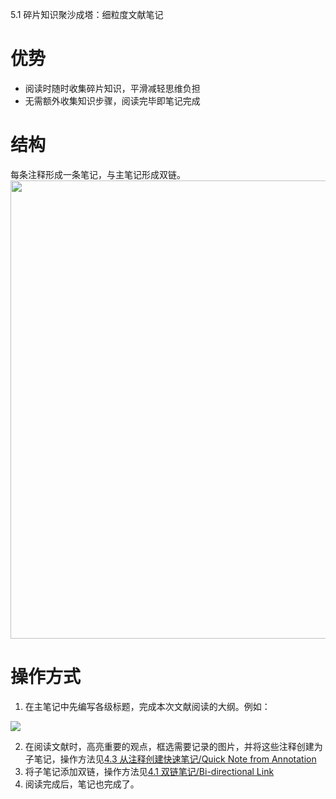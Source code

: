 5.1 碎片知识聚沙成塔：细粒度文献笔记

# 优势

- 阅读时随时收集碎片知识，平滑减轻思维负担
- 无需额外收集知识步骤，阅读完毕即笔记完成

# 结构

每条注释形成一条笔记，与主笔记形成双链。<img src="https://cdn.nlark.com/yuque/0/2022/svg/32594373/1662111246904-e3617056-d7e7-4755-bd16-52701958c78b.svg" width="733" id="uf8d2062f" class="ne-image">

# 操作方式

1.  在主笔记中先编写各级标题，完成本次文献阅读的大纲。例如：

![](https://cdn.nlark.com/yuque/0/2022/jpeg/32594373/1662111361603-99e5e3cc-0ae2-477c-b977-4ca6a2541493.jpeg)

2.  在阅读文献时，高亮重要的观点，框选需要记录的图片，并将这些注释创建为子笔记，操作方法见[4.3 从注释创建快速笔记/Quick Note from Annotation](https://zotero.yuque.com/books/share/f3fe159f-956c-4f10-ade3-c87559cacb60/pavzsz)
3.  将子笔记添加双链，操作方法见[4.1 双链笔记/Bi-directional Link](https://zotero.yuque.com/books/share/f3fe159f-956c-4f10-ade3-c87559cacb60/yxpiew)
4.  阅读完成后，笔记也完成了。